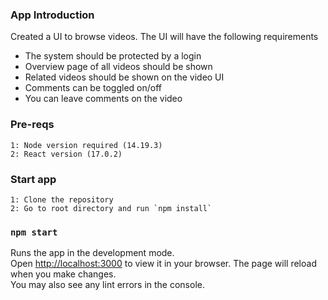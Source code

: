 ### App Introduction
 Created a UI to browse videos. The UI will have the following requirements
 * The system should be protected by a login
 * Overview page of all videos should be shown
 * Related videos should be shown on the video UI
 * Comments can be toggled on/off
 * You can leave comments on the video

### Pre-reqs
    1: Node version required (14.19.3)
    2: React version (17.0.2)

### Start app
    1: Clone the repository
    2: Go to root directory and run `npm install`

### `npm start`
Runs the app in the development mode.\
Open [http://localhost:3000](http://localhost:3000) to view it in your browser.
The page will reload when you make changes.\
You may also see any lint errors in the console.
